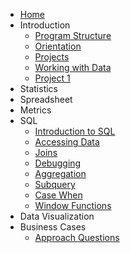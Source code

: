 <!-- docs/_sidebar.md -->

* [Home](/)
* Introduction
  * [Program Structure](program-structure.md)
  * [Orientation](orientation.md)
  * [Projects](projects.md)
  * [Working with Data](working-with-data.md)
  * [Project 1](project_1.md)
* Statistics
* Spreadsheet
* Metrics
* SQL
  * [Introduction to SQL](intro-to-sql.md)
  * [Accessing Data](sql-accessing-data.md)
  * [Joins](sql-joins.md)
  * [Debugging](sql-debugging.md)
  * [Aggregation](sql-aggregation.md)
  * [Subquery](sql-subqueries.md)
  * [Case When](sql-case-when.md)
  * [Window Functions](sql-window-functions.md)
* Data Visualization
* Business Cases
  * [Approach Questions](Business-Questions.md)
